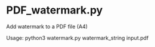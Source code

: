# PDF_watermark.py
Add watermark to a PDF file (A4)


Usage:
python3 watermark.py watermark_string input.pdf
